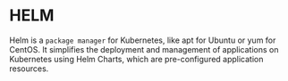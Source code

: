 # HELM

Helm is a `package manager` for Kubernetes, like apt for Ubuntu or yum for CentOS. It simplifies the deployment and management of applications on Kubernetes using Helm Charts, which are pre-configured application resources.